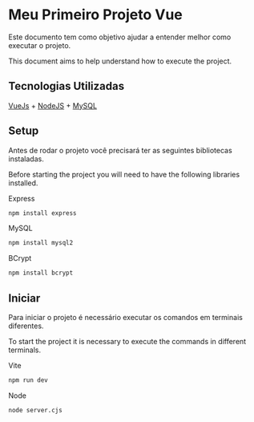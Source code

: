 # Meu Primeiro Projeto Vue

Este documento tem como objetivo ajudar a entender melhor como executar o projeto.

This document aims to help understand how to execute the project.

## Tecnologias Utilizadas

[VueJs](https://br.vuejs.org/) + [NodeJS](https://nodejs.org/pt) + [MySQL](https://www.mysql.com/)

## Setup

Antes de rodar o projeto você precisará ter as seguintes bibliotecas instaladas.

Before starting the project you will need to have the following libraries installed.

Express
```sh
npm install express
```

MySQL
```sh
npm install mysql2
```

BCrypt
```sh
npm install bcrypt
```

## Iniciar

Para iniciar o projeto é necessário executar os comandos em terminais diferentes.

To start the project it is necessary to execute the commands in different terminals.

Vite
```sh
npm run dev
```

Node
```sh
node server.cjs
```